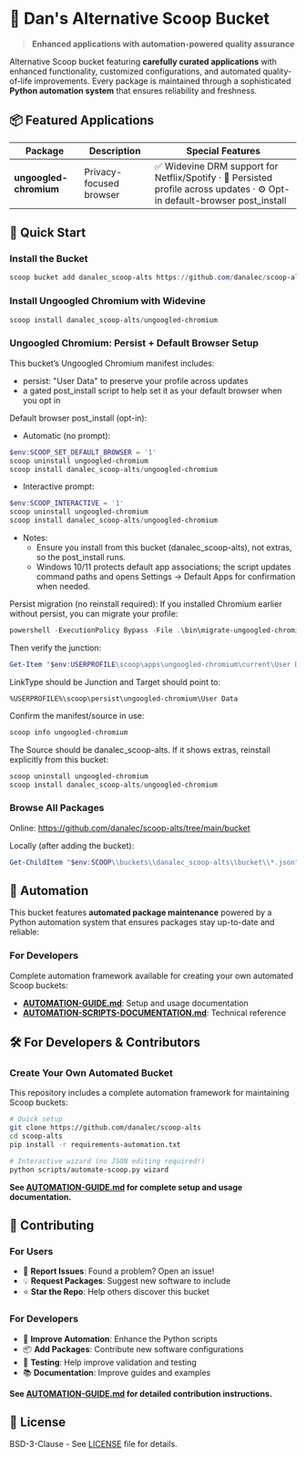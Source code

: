 # 🚀 Dan's Alternative Scoop Bucket

> **Enhanced applications with automation-powered quality assurance**

Alternative Scoop bucket featuring **carefully curated applications** with enhanced functionality, customized configurations, and automated quality-of-life improvements. Every package is maintained through a sophisticated **Python automation system** that ensures reliability and freshness.

## 📦 Featured Applications

| Package | Description | Special Features |
|---------|-------------|------------------|
| **ungoogled-chromium** | Privacy-focused browser | ✅ Widevine DRM support for Netflix/Spotify · 💾 Persisted profile across updates · ⚙️ Opt-in default-browser post_install

## 🚀 Quick Start

### Install the Bucket
```powershell
scoop bucket add danalec_scoop-alts https://github.com/danalec/scoop-alts
```

### Install Ungoogled Chromium with Widevine
```powershell
scoop install danalec_scoop-alts/ungoogled-chromium
```

### Ungoogled Chromium: Persist + Default Browser Setup

This bucket’s Ungoogled Chromium manifest includes:
- persist: "User Data" to preserve your profile across updates
- a gated post_install script to help set it as your default browser when you opt in

Default browser post_install (opt-in):
- Automatic (no prompt):
```powershell
$env:SCOOP_SET_DEFAULT_BROWSER = '1'
scoop uninstall ungoogled-chromium
scoop install danalec_scoop-alts/ungoogled-chromium
```
- Interactive prompt:
```powershell
$env:SCOOP_INTERACTIVE = '1'
scoop uninstall ungoogled-chromium
scoop install danalec_scoop-alts/ungoogled-chromium
```
- Notes:
  - Ensure you install from this bucket (danalec_scoop-alts), not extras, so the post_install runs.
  - Windows 10/11 protects default app associations; the script updates command paths and opens Settings → Default Apps for confirmation when needed.

Persist migration (no reinstall required):
If you installed Chromium earlier without persist, you can migrate your profile:
```powershell
powershell -ExecutionPolicy Bypass -File .\bin\migrate-ungoogled-chromium-persist.ps1
```
Then verify the junction:
```powershell
Get-Item "$env:USERPROFILE\scoop\apps\ungoogled-chromium\current\User Data" | Format-List *
```
LinkType should be Junction and Target should point to:
```
%USERPROFILE%\scoop\persist\ungoogled-chromium\User Data
```

Confirm the manifest/source in use:
```powershell
scoop info ungoogled-chromium
```
The Source should be danalec_scoop-alts. If it shows extras, reinstall explicitly from this bucket:
```powershell
scoop uninstall ungoogled-chromium
scoop install danalec_scoop-alts/ungoogled-chromium
```

### Browse All Packages
Online:
https://github.com/danalec/scoop-alts/tree/main/bucket

Locally (after adding the bucket):
```powershell
Get-ChildItem "$env:SCOOP\\buckets\\danalec_scoop-alts\\bucket\\*.json" | Select-Object -ExpandProperty BaseName
```

## 🤖 Automation

This bucket features **automated package maintenance** powered by a Python automation system that ensures packages stay up-to-date and reliable:

### For Developers
Complete automation framework available for creating your own automated Scoop buckets:
- **[AUTOMATION-GUIDE.md](AUTOMATION-GUIDE.md)**: Setup and usage documentation
- **[AUTOMATION-SCRIPTS-DOCUMENTATION.md](AUTOMATION-SCRIPTS-DOCUMENTATION.md)**: Technical reference

## 🛠️ For Developers & Contributors

### **Create Your Own Automated Bucket**
This repository includes a complete automation framework for maintaining Scoop buckets:

```bash
# Quick setup
git clone https://github.com/danalec/scoop-alts
cd scoop-alts
pip install -r requirements-automation.txt

# Interactive wizard (no JSON editing required!)
python scripts/automate-scoop.py wizard
```

**See [AUTOMATION-GUIDE.md](AUTOMATION-GUIDE.md) for complete setup and usage documentation.**

## 🤝 Contributing

### **For Users**
- 🐛 **Report Issues**: Found a problem? Open an issue!
- 💡 **Request Packages**: Suggest new software to include
- ⭐ **Star the Repo**: Help others discover this bucket

### **For Developers**
- 🔧 **Improve Automation**: Enhance the Python scripts
- 📦 **Add Packages**: Contribute new software configurations
- 🧪 **Testing**: Help improve validation and testing
- 📚 **Documentation**: Improve guides and examples

**See [AUTOMATION-GUIDE.md](AUTOMATION-GUIDE.md) for detailed contribution instructions.**

## 📄 License

BSD-3-Clause - See [LICENSE](LICENSE) file for details.
